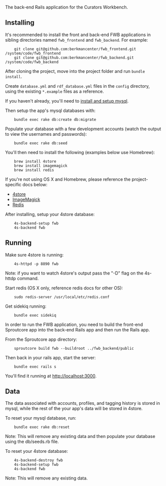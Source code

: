 The back-end Rails application for the Curators Workbench.

## Installing

It's recommended to install the front and back-end FWB applications in sibling directories named `fwb_frontend` and `fwb_backend`. For example:

		git clone git@github.com:berkmancenter/fwb_frontend.git /system/code/fwb_frontend
		git clone git@github.com:berkmancenter/fwb_backend.git /system/code/fwb_backend

After cloning the project, move into the project folder and run `bundle install`.

Create `database.yml` and `rdf_database.yml` files in the `config` directory, using the existing `*.example` files as a reference.

If you haven't already, you'll need to [install and setup mysql](http://dev.mysql.com/doc/).

Then setup the app's mysql databases with:

		bundle exec rake db:create db:migrate

Populate your database with a few development accounts (watch the output to view the usernames and passwords):

		bundle exec rake db:seed

You'll then need to install the following (examples below use Homebrew):

		brew install 4store
		brew install imagemagick
		brew install redis

If you're not using OS X and Homebrew, please reference the project-specific docs below:

- [4store](http://4store.org/trac/wiki/Download)
- [ImageMagick](http://www.imagemagick.org/script/binary-releases.php)
- [Redis](http://redis.io/download)

After installing, setup your 4store database:

		4s-backend-setup fwb
		4s-backend fwb

## Running

Make sure 4store is running:

		4s-httpd -p 8890 fwb

Note: if you want to watch 4store's output pass the "-D" flag on the 4s-httdp command.

Start redis (OS X only, reference redis docs for other OS):

		sudo redis-server /usr/local/etc/redis.conf

Get sidekiq running:

		bundle exec sidekiq

In order to run the FWB application, you need to build the front-end Sproutcore app into the back-end Rails app and then run the Rails app.

From the Sproutcore app directory:

		sproutcore build fwb --buildroot ../fwb_backend/public

Then back in your rails app, start the server:

		bundle exec rails s

You'll find it running at [http://localhost:3000](http://localhost:3000).

## Data

The data associated with accounts, profiles, and tagging history is stored in mysql, while the rest of the your app's data will be stored in 4store.

To reset your mysql database, run:

		bundle exec rake db:reset

Note: This will remove any existing data and then populate your database using the db/seeds.rb file.

To reset your 4store database:

		4s-backend-destroy fwb
		4s-backend-setup fwb
		4s-backend fwb

Note: This will remove any existing data.